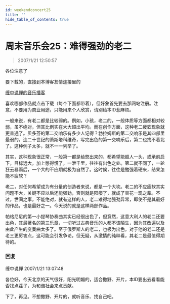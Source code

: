 ```yaml
---
id: weekendconcert25
title: ''
hide_table_of_contents: true
---
```


# 周末音乐会25：难得强劲的老二

> 2007/1/21 12:50:57

<div style={{color: '#FF0000', fontWeight: '500', fontSize: 'xxx-large', lineHeight: '110%', textAlign: 'center', marginBottom: '20px'}}>

各位注意了
</div>

<div style={{fontWeight: 'normal', fontSize: 'large', lineHeight: '110%', textAlign: 'center', marginBottom: '20px'}}>

要下载的，直接到本博客友情连接里的
</div>
 
 
<div style={{fontWeight: '500', fontSize: 'x-large', lineHeight: '110%', textAlign: 'center', marginBottom: '20px'}}>

[缠中说禅的音乐播客](http://www.crboo.com/podcast.asp?domain=chzhshch)
</div>

<div style={{fontSize: 'large', lineHeight: '180%', textAlign: 'center', marginBottom: '20px'}}>

喜欢哪部作品就点击下载（每个下面都带着），但好象首先要去那网站注册。注意，不要用为商业用途，只能用来个人欣赏，请别给本ID惹麻烦。
</div>

一般来说，有老二都是比较弱的。例如，小孩，老二的，一般体质等方面都相对较弱，虽不绝对，但其比例实在大大超出平均。而在创作方面，这种老二疲软现象就更普通了。贝多芬的第二交响乐有多少人记得？勃拉姆斯的第二交响乐是其四部里最弱的。连二十世纪的萧斯塔科维奇，写完出色的第一交响乐后，第二也找不着北了。这种例子太多，就不一一列举了。
 
其实，这种现象很正常，一般第一都是给憋出来的，都希望能超人一头，或承前启下，目标远大，加上憋得慌了，一泄千里，往往有出色之处。第二就不同了，一轮狂云暴雨后，一个大的不应期就极为自然了。这时候，往往是勉强着硬来，结果怎能不疲软？
 
老二，对任何希望成为有分量的创造者来说，都是一个大坎。老二的不应疲软其实问题不大，关键不应以后还能强劲，否则就是阳痿了，就成了昙花一现之辈。不过，世间之事，不能绝对，就有这样的人，老二难得地强劲异常，即使不是其最好的作品，也是最好之一。今天说的就是这样两部作品。
 
帕格尼尼的第一小提琴协奏曲其实已经很出色了，但竟然，这意大利人的老二还要出色，其最著名的第三乐章，一切听过古典音乐的人都不该陌生，因为其改遍以及由此产生的变奏曲太多了。至于俄罗斯人的老二，也极为出色。对于他的老二还是老三更厉害点，这可能会引发争论，但无疑，从激情的纯粹看，其老二是最值得期待的。

### 回复

<div class='blog-comment'>
<span class='blog-comment-chan'>缠中说禅</span> 2007/1/21 13:07:48<br/>

各位好，今天北京的天气很好，阳光明媚的，适合撒野、开片，本ID要出去看看能否找点茬子，为和谐社会来点贡献。

下了，再见。不想撒野、开片的，就听音乐、找自己吧。
</div>